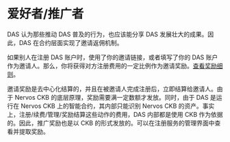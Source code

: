 # 爱好者/推广者

DAS 认为那些推动 DAS 普及的行为，也应该能分享 DAS 发展壮大的成果。因此，DAS 在合约层面实现了邀请返佣机制。



如果别人在注册 DAS 账户时，使用了你的邀请链接，或者填写了你的 DAS 账户作为邀请人。那么，你将获得对方注册费用的一定比例作为邀请奖励。[查看奖励细则](build-together.md)。



邀请奖励是去中心化结算的，并且在被邀请人完成注册后，立即结算给邀请人。由于 Nervos CKB 的底层原理，奖励需要满一定数额才发放。同时，由于 DAS 是运行在 Nervos CKB 上的智能合约，其内部只能识别 Nervos CKB 的资产。事实上，注册/续费/管理/奖励结算这些动作的费用，DAS 内部都是使用 CKB 作为依据的。因此，推广奖励也是以 CKB 的形式发放的。可以在注册服务的管理界面中查看并提取奖励。
